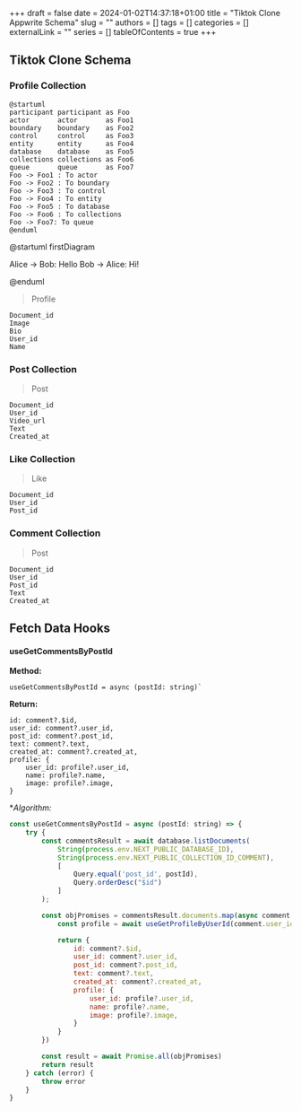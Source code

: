 +++ 
draft = false
date = 2024-01-02T14:37:18+01:00
title = "Tiktok Clone Appwrite Schema"
slug = ""
authors = []
tags = []
categories = []
externalLink = ""
series = []
tableOfContents = true
+++

## Tiktok Clone Schema

### Profile Collection

```plantuml
@startuml
participant participant as Foo
actor       actor       as Foo1
boundary    boundary    as Foo2
control     control     as Foo3
entity      entity      as Foo4
database    database    as Foo5
collections collections as Foo6
queue       queue       as Foo7
Foo -> Foo1 : To actor
Foo -> Foo2 : To boundary
Foo -> Foo3 : To control
Foo -> Foo4 : To entity
Foo -> Foo5 : To database
Foo -> Foo6 : To collections
Foo -> Foo7: To queue
@enduml
```

@startuml firstDiagram

Alice -> Bob: Hello
Bob -> Alice: Hi!

@enduml


> Profile
```
Document_id
Image
Bio
User_id
Name
```

### Post Collection

> Post
```
Document_id
User_id
Video_url
Text
Created_at
```

### Like Collection

> Like
```
Document_id
User_id
Post_id
```

### Comment Collection

> Post
```
Document_id
User_id
Post_id
Text
Created_at
```

## Fetch Data Hooks

#### useGetCommentsByPostId

**Method:** 
```
useGetCommentsByPostId = async (postId: string)`
```
**Return:**
```
id: comment?.$id, 
user_id: comment?.user_id,
post_id: comment?.post_id,
text: comment?.text,
created_at: comment?.created_at,
profile: {
    user_id: profile?.user_id,  
    name: profile?.name,
    image: profile?.image,
}
```
**Algorithm:*
```javascript
const useGetCommentsByPostId = async (postId: string) => {
    try {
        const commentsResult = await database.listDocuments(
            String(process.env.NEXT_PUBLIC_DATABASE_ID), 
            String(process.env.NEXT_PUBLIC_COLLECTION_ID_COMMENT), 
            [ 
                Query.equal('post_id', postId),
                Query.orderDesc("$id")
            ]
        );

        const objPromises = commentsResult.documents.map(async comment => {
            const profile = await useGetProfileByUserId(comment.user_id)

            return {
                id: comment?.$id, 
                user_id: comment?.user_id,
                post_id: comment?.post_id,
                text: comment?.text,
                created_at: comment?.created_at,
                profile: {
                    user_id: profile?.user_id,  
                    name: profile?.name,
                    image: profile?.image,
                }
            }
        })

        const result = await Promise.all(objPromises)
        return result
    } catch (error) {
        throw error
    }
}
```
